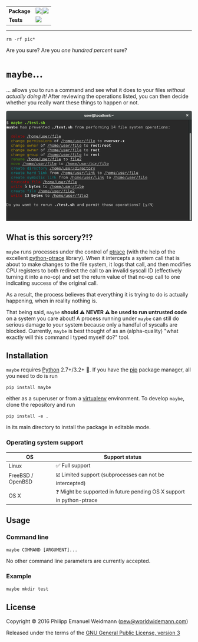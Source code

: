 <table>
  <tr>
    <td><strong>Package</strong></td>
    <td>
      <a href="https://pypi.python.org/pypi/maybe">
        <img src="https://img.shields.io/pypi/v/maybe.svg">
      </a>
      <img src="https://img.shields.io/pypi/pyversions/maybe.svg">
    </td>
  </tr>
  <tr>
    <td><strong>Tests</strong></td>
    <td>
      <a href="https://travis-ci.org/p-e-w/maybe">
        <img src="https://travis-ci.org/p-e-w/maybe.svg?branch=master">
      </a>
    </td>
  </tr>
</table>


---


```
rm -rf pic*
```

Are you sure? Are you *one hundred percent* sure?


# `maybe`...

... allows you to run a command and see what it does to your files *without actually doing it!* After reviewing the operations listed, you can then decide whether you really want these things to happen or not.

![Screenshot](screenshot.png)


## What is this sorcery?!?

`maybe` runs processes under the control of [ptrace](https://en.wikipedia.org/wiki/Ptrace) (with the help of the excellent [python-ptrace](https://bitbucket.org/haypo/python-ptrace/) library). When it intercepts a system call that is about to make changes to the file system, it logs that call, and then modifies CPU registers to both redirect the call to an invalid syscall ID (effectively turning it into a no-op) and set the return value of that no-op call to one indicating success of the original call.

As a result, the process believes that everything it is trying to do is actually happening, when in reality nothing is.

That being said, `maybe` **should :warning: NEVER :warning: be used to run untrusted code** on a system you care about! A process running under `maybe` can still do serious damage to your system because only a handful of syscalls are blocked. Currently, `maybe` is best thought of as an (alpha-quality) "what exactly will this command I typed myself do?" tool.


## Installation

`maybe` requires [Python](https://www.python.org/) 2.7+/3.2+ :snake:. If you have the [pip](https://pip.pypa.io) package manager, all you need to do is run

```
pip install maybe
```

either as a superuser or from a [virtualenv](https://virtualenv.pypa.io) environment. To develop `maybe`, clone the repository and run

```
pip install -e .
```

in its main directory to install the package in editable mode.

### Operating system support

| OS | Support status |
| --- | --- |
| Linux | :white_check_mark: Full support |
| FreeBSD / OpenBSD | :ballot_box_with_check: Limited support (subprocesses can not be intercepted) |
| OS X | :question: Might be supported in future pending OS X support in python-ptrace |


## Usage

### Command line

```
maybe COMMAND [ARGUMENT]...
```

No other command line parameters are currently accepted.

### Example

```
maybe mkdir test
```


## License

Copyright &copy; 2016 Philipp Emanuel Weidmann (<pew@worldwidemann.com>)

Released under the terms of the [GNU General Public License, version 3](https://gnu.org/licenses/gpl.html)

